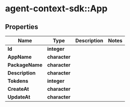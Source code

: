 # agent-context-sdk::App


## Properties
Name | Type | Description | Notes
------------ | ------------- | ------------- | -------------
**Id** | **integer** |  | 
**AppName** | **character** |  | 
**PackageName** | **character** |  | 
**Description** | **character** |  | 
**Tokdens** | **integer** |  | 
**CreateAt** | **character** |  | 
**UpdateAt** | **character** |  | 


